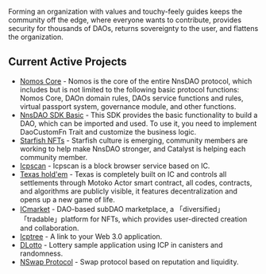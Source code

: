 Forming an organization with values and touchy-feely guides keeps the community off the edge, where everyone wants to contribute, provides security for thousands of DAOs, returns sovereignty to the user, and flattens the organization.

## Current Active Projects

- [Nomos Core](https://h637e-ziaaa-aaaaj-aaeaa-cai.raw.ic0.app/) - Nomos is the core of the entire NnsDAO protocol, which includes but is not limited to the following basic protocol functions: Nomos Core, DAOn domain rules, DAOs service functions and rules, virtual passport system, governance module, and other functions.
- [NnsDAO SDK Basic](https://docs.rs/nnsdao_sdk_basic/latest/nnsdao_sdk_basic/) - This SDK provides the basic functionality to build a DAO, which can be imported and used. To use it, you need to implement DaoCustomFn Trait and customize the business logic.
- [Starfish NFTs](https://ltdzc-siaaa-aaaag-qab5q-cai.raw.ic0.app/artWorks/vcpye-qyaaa-aaaak-qafjq-cai/) - Starfish culture is emerging, community members are working to help make NnsDAO stronger, and Catalyst is helping each community member.
- [Icpscan](https://icpscan.co/) - Icpscan is a block browser service based on IC.
- [Texas hold'em](https://lm5fh-ayaaa-aaaah-aafua-cai.raw.ic0.app/) - Texas is completely built on IC and controls all settlements through Motoko Actor smart contract, all codes, contracts, and algorithms are publicly visible, it features decentralization and opens up a new game of life.
- [ICmarket](https://icmarket.app/) - DAO-based subDAO marketplace, a 「diversified」 「tradable」platform for NFTs, which provides user-directed creation and collaboration.
- [Icptree](https://hrrqn-4aaaa-aaaai-aasoq-cai.raw.ic0.app/) - A link to your Web 3.0 application.
- [DLotto](https://nnsdao.org/) - Lottery sample application using ICP in canisters and randomness.
- [NSwap Protocol](https://twitter.com/nswap_ooo) - Swap protocol based on reputation and liquidity.
